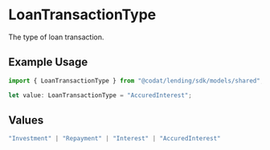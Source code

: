 # LoanTransactionType

The type of loan transaction.

## Example Usage

```typescript
import { LoanTransactionType } from "@codat/lending/sdk/models/shared";

let value: LoanTransactionType = "AccuredInterest";
```

## Values

```typescript
"Investment" | "Repayment" | "Interest" | "AccuredInterest"
```